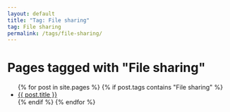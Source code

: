 ```yaml
---
layout: default
title: "Tag: File sharing"
tag: File sharing
permalink: /tags/file-sharing/
---
```

<h1>Pages tagged with "File sharing"</h1>
<ul>
{% for post in site.pages %}
  {% if post.tags contains "File sharing" %}
  <li><a href="{{ post.url }}">{{ post.title }}</a></li>
  {% endif %}
{% endfor %}
</ul>
